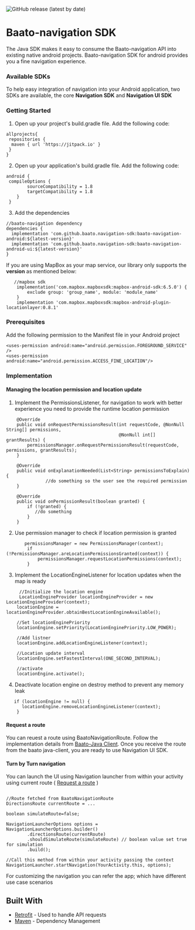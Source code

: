 ![GitHub release (latest by date)](https://img.shields.io/github/v/release/baato/navigation-sdk)

# Baato-navigation SDK

The Java SDK makes it easy to consume the Baato-navigation API into existing native android projects. Baato-navigation SDK for android provides you a fine navigation experience.

### Available SDKs

To help easy integration of navigation into your Android application, two SDKs are available, the core **Navigation SDK** and **Navigation UI SDK**

### Getting Started

 1. Open up your project's build.gradle file. Add the following code:

```
allprojects{
 repositories {
  maven { url 'https://jitpack.io' }
 }
}
```

2. Open up your application's build.gradle file. Add the following code:
```
android {
 compileOptions {
        sourceCompatibility = 1.8
        targetCompatibility = 1.8
    }
 }
```

3. Add the dependencies
```
//baato-navigation dependency
dependencies {
  implementation 'com.github.baato.navigation-sdk:baato-navigation-android:${latest-version}'
  implementation 'com.github.baato.navigation-sdk:baato-navigation-android-ui:${latest-version}'
}
```

If you are using MapBox as your map service, our library only supports the **version** as mentioned below:
```
   //mapbox sdk
    implementation('com.mapbox.mapboxsdk:mapbox-android-sdk:6.5.0') {
        exclude group: 'group_name', module: 'module_name'
    }
    implementation 'com.mapbox.mapboxsdk:mapbox-android-plugin-locationlayer:0.8.1'
```

### Prerequisites

 Add the following permission to the Manifest file in your Android project
```
<uses-permission android:name="android.permission.FOREGROUND_SERVICE" />
<uses-permission android:name="android.permission.ACCESS_FINE_LOCATION"/>
```

### Implementation

#### Managing the location permission and location update

1. Implement the PermissionsListener, for navigation to work with better experience you need to provide the runtime location permission
```
    @Override
    public void onRequestPermissionsResult(int requestCode, @NonNull String[] permissions,
                                           @NonNull int[] grantResults) {
        permissionsManager.onRequestPermissionsResult(requestCode, permissions, grantResults);
    }
    
    @Override
    public void onExplanationNeeded(List<String> permissionsToExplain) {
               //do something so the user see the required permission
    }
    
    @Override
    public void onPermissionResult(boolean granted) {
        if (!granted) {
           //do something
        }
    }
```    
2. Use permission manager to check if location permission is granted
```
       permissionsManager = new PermissionsManager(context);
        if (!PermissionsManager.areLocationPermissionsGranted(context)) {
            permissionsManager.requestLocationPermissions(context);
        }
```        
3. Implement the LocationEngineListener for location updates when the map is ready
```
     //Initialize the location engine
     LocationEngineProvider locationEngineProvider = new LocationEngineProvider(context);
    locationEngine = locationEngineProvider.obtainBestLocationEngineAvailable();
    
    //Set locationEnginePriority
    locationEngine.setPriority(LocationEnginePriority.LOW_POWER);
    
    //Add listner
    locationEngine.addLocationEngineListener(context);
    
    //Location update interval
    locationEngine.setFastestInterval(ONE_SECOND_INTERVAL);
    
    //activate
    locationEngine.activate();
```    
4. Deactivate location engine on destroy method to prevent any memory leak
```   
   if (locationEngine != null) {
      locationEngine.removeLocationEngineListener(context);
    }
```
#### Request a route

You can reuest a route using BaatoNavigationRoute. Follow the implementation details from [Baato-Java Client](https://github.com/baato/java-client). 
Once you receive the route from the baato java-client, you are ready to use Navigation UI SDK.

#### Turn by Turn navigation

You can launch the UI using Navigation launcher from within your activity using current route ( [Request a route](#request-a-route) )

```

//Route fetched from BaatoNavigationRoute
DirectionsRoute currentRoute = ...

boolean simulateRoute=false;

NavigationLauncherOptions options = NavigationLauncherOptions.builder()
        .directionsRoute(currentRoute)
        .shouldSimulateRoute(simulateRoute) // boolean value set true for simulation
        .build();

//Call this method from within your activity passing the context
NavigationLauncher.startNavigation(YourActivity.this, options);
```

For customizing the navigation you can refer the app; which have different use case scenarios

## Built With

* [Retrofit](https://github.com/square/retrofit) - Used to handle API requests
* [Maven](https://maven.apache.org/) - Dependency Management
